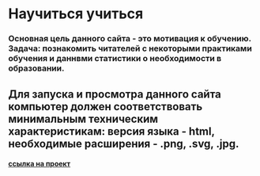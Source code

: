 #  Научиться учиться     
### Основная цель данного сайта - это мотивация к обучению.   Задача: познакомить читателей с некоторыми практиками обучения и даннвми статистики о необходимости в образовании.   
##  Для запуска и просмотра данного сайта компьютер должен соответствовать минимальным техническим характеристикам: версия языка - html, необходимые расширения - .png, .svg, .jpg.
#### [ссылка на проект](https://muslim24-09.github.io/how-to-learn/)
